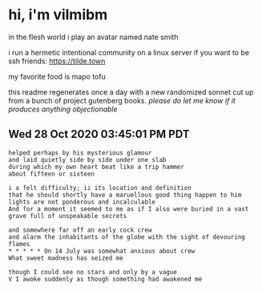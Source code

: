 # hi, i'm vilmibm

in the flesh world i play an avatar named nate smith

i run a hermetic intentional community on a linux server if you want to be ssh friends: https://tilde.town

my favorite food is mapo tofu

this readme regenerates once a day with a new randomized sonnet cut up from a bunch of project gutenberg books.
_please do let me know if it produces anything objectionable_

## Wed 28 Oct 2020 03:45:01 PM PDT

    helped perhaps by his mysterious glamour
    and laid quietly side by side under one slab
    during which my own heart beat like a trip hammer
    about fifteen or sixteen
    
    i a felt difficulty; ii its location and definition
    that he should shortly have a maruellous good thing happen to him
    lights are not ponderous and incalculable
    And for a moment it seemed to me as if I also were buried in a vast grave full of unspeakable secrets
    
    and somewhere far off an early cock crew
    and alarm the inhabitants of the globe with the sight of devouring flames
    * * * * * On 14 July was somewhat anxious about crew
    What sweet madness has seized me
    
    though I could see no stars and only by a vague
    V I awoke suddenly as though something had awakened me
